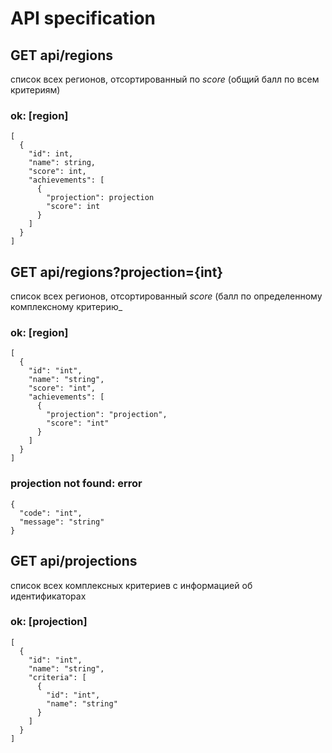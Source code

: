 # API specification

## GET api/regions 

список всех регионов, отсортированный по *score* (общий балл по всем критериям) 

### ok: \[region\]
```
[
  {
    "id": int, 
    "name": string,
    "score": int,
    "achievements": [
      {
        "projection": projection
        "score": int
      }
    ]
  }
]
```

## GET api/regions?projection={int}

список всех регионов, отсортированный *score* (балл по определенному комплексному критерию_

### ok: \[region\]
```
[
  {
    "id": "int",
    "name": "string",
    "score": "int",
    "achievements": [
      {
        "projection": "projection",
        "score": "int"
      }
    ]
  }
]
```
### projection not found: error
```
{
  "code": "int",
  "message": "string"
}
```

## GET api/projections

список всех комплексных критериев с информацией об идентификаторах

### ok: \[projection\]
```
[
  {
    "id": "int",
    "name": "string",
    "criteria": [
      {
        "id": "int",
        "name": "string"
      }
    ]
  }
]
```

